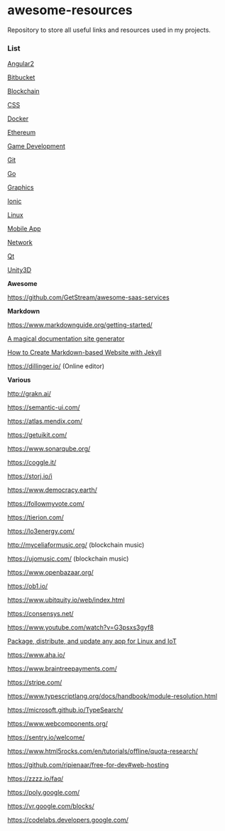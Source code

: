 # awesome-resources

Repository to store all useful links and resources used in my projects.

### List

[Angular2](src/Angular2/)

[Bitbucket](./src/Bitbucket/)

[Blockchain](./src/Blockchain/)

[CSS](./src/Css/)

[Docker](src/Docker/)

[Ethereum](src/Ethereum/)

[Game Development](./src/GameDev/)

[Git](./src/Git/)

[Go](./src/Go/)

[Graphics](./src/Graphics/)

[Ionic](src/Ionic/)

[Linux](./src/Linux/)

[Mobile App](./src/MobileApp/)

[Network](./src/Network/)

[Qt](./src/Qt/)

[Unity3D](src/Unity/)

**Awesome**

https://github.com/GetStream/awesome-saas-services

**Markdown**

https://www.markdownguide.org/getting-started/

[A magical documentation site generator](https://docsify.js.org/)

[How to Create Markdown-based Website with Jekyll](https://medium.com/pacroy/how-to-create-markdown-based-website-with-jekyll-e61454c23f68)

https://dillinger.io/ (Online editor)

**Various**

http://grakn.ai/

https://semantic-ui.com/

https://atlas.mendix.com/

https://getuikit.com/

https://www.sonarqube.org/

https://coggle.it/

https://storj.io/i

https://www.democracy.earth/

https://followmyvote.com/

https://tierion.com/

https://lo3energy.com/

http://myceliaformusic.org/ (blockchain music)

https://ujomusic.com/ (blockchain music)

https://www.openbazaar.org/

https://ob1.io/

https://www.ubitquity.io/web/index.html

https://consensys.net/

https://www.youtube.com/watch?v=G3psxs3gyf8

[Package, distribute, and update any app for Linux and IoT](https://snapcraft.io/)

https://www.aha.io/

https://www.braintreepayments.com/

https://stripe.com/

https://www.typescriptlang.org/docs/handbook/module-resolution.html

https://microsoft.github.io/TypeSearch/

https://www.webcomponents.org/

https://sentry.io/welcome/

https://www.html5rocks.com/en/tutorials/offline/quota-research/

https://github.com/ripienaar/free-for-dev#web-hosting

https://zzzz.io/faq/

https://poly.google.com/

https://vr.google.com/blocks/

https://codelabs.developers.google.com/
